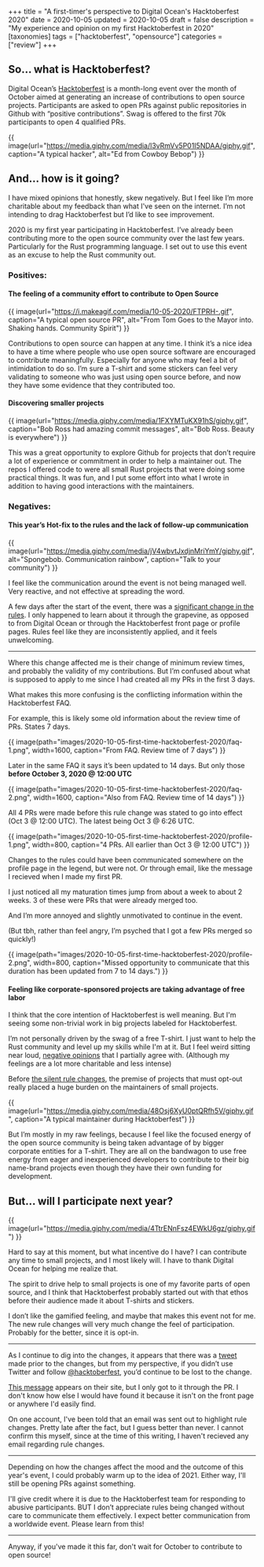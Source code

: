 +++
title = "A first-timer's perspective to Digital Ocean's Hacktoberfest 2020"
date = 2020-10-05
updated = 2020-10-05
draft = false 
description = "My experience and opinion on my first Hacktoberfest in 2020"
[taxonomies]
tags = ["hacktoberfest", "opensource"]
categories = ["review"]
+++
## So... what is Hacktoberfest?

Digital Ocean’s [Hacktoberfest](https://hacktoberfest.digitalocean.com/) is a month-long event over the month of October aimed at generating an increase of contributions to open source projects. Participants are asked to open PRs against public repositories in Github with “positive contributions”. Swag is offered to the first 70k participants to open 4 qualified PRs.

{{ image(url="https://media.giphy.com/media/l3vRmVv5P01I5NDAA/giphy.gif", caption="A typical hacker", alt="Ed from Cowboy Bebop") }}

## And… how is it going?

I have mixed opinions that honestly, skew negatively. But I feel like I’m more charitable about my feedback than what I've seen on the internet. I’m not intending to drag Hacktoberfest but I’d like to see improvement.

2020 is my first year participating in Hacktoberfest. I’ve already been contributing more to the open source community over the last few years. Particularly for the Rust programming language. I set out to use this event as an excuse to help the Rust community out.

### Positives: 
#### The feeling of a community effort to contribute to Open Source

{{ image(url="https://i.makeagif.com/media/10-05-2020/FTPRH-.gif", caption="A typical open source PR", alt="From Tom Goes to the Mayor into. Shaking hands. Community Spirit") }}

Contributions to open source can happen at any time. I think it’s a nice idea to have a time where people who use open source software are encouraged to contribute meaningfully. Especially for anyone who may feel a bit of intimidation to do so. I’m sure a T-shirt and some stickers can feel very validating to someone who was just using open source before, and now they have some evidence that they contributed too.

#### Discovering smaller projects

{{ image(url="https://media.giphy.com/media/1FXYMTuKX91hS/giphy.gif", caption="Bob Ross had amazing commit messages", alt="Bob Ross. Beauty is everywhere") }}

This was a great opportunity to explore Github for projects that don’t require a lot of experience or commitment in order to help a maintainer out. The repos I offered code to were all small Rust projects that were doing some practical things. It was fun, and I put some effort into what I wrote in addition to having good interactions with the maintainers.

### Negatives:
#### This year’s Hot-fix to the rules and the lack of follow-up communication

{{ image(url="https://media.giphy.com/media/jV4wbvtJxdjnMriYmY/giphy.gif", alt="Spongebob. Communication rainbow", caption="Talk to your community") }}

I feel like the communication around the event is not being managed well. Very reactive, and not effective at spreading the word.

A few days after the start of the event, there was a [significant change in the rules](https://github.com/digitalocean/hacktoberfest/pull/596). I only happened to learn about it through the grapevine, as opposed to from Digital Ocean or through the Hacktoberfest front page or profile pages. Rules feel like they are inconsistently applied, and it feels unwelcoming.

---

Where this change affected me is their change of minimum review times, and probably the validity of my contributions. But I’m confused about what is supposed to apply to me since I had created all my PRs in the first 3 days.

What makes this more confusing is the conflicting information within the Hacktoberfest FAQ.

For example, this is likely some old information about the review time of PRs. States 7 days.

{{ image(path="images/2020-10-05-first-time-hacktoberfest-2020/faq-1.png", width=1600, caption="From FAQ. Review time of 7 days") }}

Later in the same FAQ it says it’s been updated to 14 days. But only those **before October 3, 2020 @ 12:00 UTC**

{{ image(path="images/2020-10-05-first-time-hacktoberfest-2020/faq-2.png", width=1600, caption="Also from FAQ. Review time of 14 days") }}

All 4 PRs were made before this rule change was stated to go into effect (Oct 3 @ 12:00 UTC). The latest being Oct 3 @ 6:26 UTC.

{{ image(path="images/2020-10-05-first-time-hacktoberfest-2020/profile-1.png", width=800, caption="4 PRs. All earlier than Oct 3 @ 12:00 UTC") }}

Changes to the rules could have been communicated somewhere on the profile page in the legend, but were not. Or through email, like the message I recieved when I made my first PR.

I just noticed all my maturation times jump from about a week to about 2 weeks. 3 of these were PRs that were already merged too.

And I’m more annoyed and slightly unmotivated to continue in the event.

(But tbh, rather than feel angry, I’m psyched that I got a few PRs merged so quickly!)

{{ image(path="images/2020-10-05-first-time-hacktoberfest-2020/profile-2.png", width=800, caption="Missed opportunity to communicate that this duration has been updated from 7 to 14 days.") }}

#### Feeling like corporate-sponsored projects are taking advantage of free labor

I think that the core intention of Hacktoberfest is well meaning. But I'm seeing some non-trivial work in big projects labeled for Hacktoberfest.

I’m not personally driven by the swag of a free T-shirt. I just want to help the Rust community and level up my skills while I'm at it. But I feel weird sitting near loud, [negative opinions](https://blog.domenic.me/hacktoberfest/) that I partially agree with. (Although my feelings are a lot more charitable and less intense)

Before [the silent rule changes](https://github.com/digitalocean/hacktoberfest/pull/596), the premise of projects that must opt-out really placed a huge burden on the maintainers of small projects.

{{ image(url="https://media.giphy.com/media/48Osj6XyU0ptQRfh5V/giphy.gif", caption="A typical maintainer during Hacktoberfest") }}

But I’m mostly in my raw feelings, because I feel like the focused energy of the open source community is being taken advantage of by bigger corporate entities for a T-shirt. They are all on the bandwagon to use free energy from eager and inexperienced developers to contribute to their big name-brand projects even though they have their own funding for development.

## But... will I participate next year?

{{ image(url="https://media.giphy.com/media/4TtrENnFsz4EWkU6gz/giphy.gif") }}

Hard to say at this moment, but what incentive do I have? I can contribute any time to small projects, and I most likely will. I have to thank Digital Ocean for helping me realize that.

The spirit to drive help to small projects is one of my favorite parts of open source, and I think that Hacktoberfest probably started out with that ethos before their audience made it about T-shirts and stickers.

I don’t like the gamified feeling, and maybe that makes this event not for me. The new rule changes will very much change the feel of participation. Probably for the better, since it is opt-in.

---

As I continue to dig into the changes, it appears that there was a [tweet](https://twitter.com/hacktoberfest/status/1312221208667185153) made prior to the changes, but from my perspective, if you didn’t use Twitter and follow [@hacktoberfest](https://twitter.com/hacktoberfest), you’d continue to be lost to the change.

[This message](https://hacktoberfest.digitalocean.com/hacktoberfest-update) appears on their site, but I only got to it through the PR. I don't know how else I would have found it because it isn't on the front page or anywhere I'd easily find.

On one account, I've been told that an email was sent out to highlight rule changes. Pretty late after the fact, but I guess better than never. I cannot confirm this myself, since at the time of this writing, I haven't recieved any email regarding rule changes.

---

Depending on how the changes affect the mood and the outcome of this year's event, I could probably warm up to the idea of 2021. Either way, I'll still be opening PRs against something.

I'll give credit where it is due to the Hacktoberfest team for responding to abusive participants. BUT I don’t appreciate rules being changed without care to communicate them effectively. I expect better communication from a worldwide event. Please learn from this!

---

Anyway, if you've made it this far, don't wait for October to contribute to open source! 